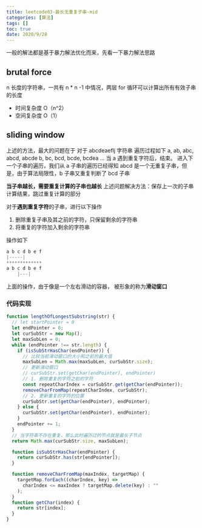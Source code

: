 ```yaml
---
title: leetcode03-最长无重复子串-mid
categories: [算法]
tags: []
toc: true
date: 2020/9/28
---
```


一般的解法都是基于暴力解法优化而来，先看一下暴力解法思路

## brutal force

n 长度的字符串，一共有 n \* n -1 中情况，两层 for 循环可以计算出所有有效子串的长度

- 时间复杂度 O（n^2）
- 空间复杂度 O（1）

## sliding window

上述的方法，最大的问题在于 对于 abcdeaeflj 字符串
遍历过程如下
a, ab, abc, abcd, abcde
b, bc, bcd, bcde, bcdea
...
当 a 遇到重复字符后，结束。
进入下一个子串的遍历，我们从 a 子串的遍历已经得知 abcd 是一个无重复子串，但是，由于算法局限性，b 子串又重复判断了 bcd 子串

**当子串越长，需要重复计算的子串也越长**
上述问题解决方法：保存上一次的子串计算结果，跳过重复计算的部分

对于**遇到重复字符**的子串，进行以下操作

1. 删除重复子串及其之前的字符，只保留剩余的字符串
2. 将重复的字符加入剩余的字符串

操作如下

```js
a b c d b e f
|-----|
*************
a b c d b e f
    |---|
```

上面的操作，由于像是一个左右滑动的容器， 被形象的称为**滑动窗口**

### 代码实现

```js
function lengthOfLongestSubstring(str) {
  // let startPointer = 0
  let endPointer = 0;
  let curSubStr = new Map();
  let maxSubLen = 0;
  while (endPointer !== str.length) {
    if (isSubStrHasChar(endPointer)) {
      // 比较当前滑动窗口的大小和之前的最大值
      maxSubLen = Math.max(maxSubLen, curSubStr.size);
      // 更新滑动窗口
      // curSubStr.set(getChar(endPointer), endPointer)
      // 1. 删除重复的字符之前的字符
      const repeatCharIndex = curSubStr.get(getChar(endPointer));
      removeCharFromMap(repeatCharIndex, curSubStr);
      // 2. 更新重复的字符的位置
      curSubStr.set(getChar(endPointer), endPointer);
    } else {
      curSubStr.set(getChar(endPointer), endPointer);
    }
    endPointer += 1;
  }
  // 当字符串不存在重复，那么此时遍历过的节点就是最长子节点
  return Math.max(curSubStr.size, maxSubLen);

  function isSubStrHasChar(endPointer) {
    return curSubStr.has(str[endPointer]);
  }

  function removeCharFromMap(maxIndex, targetMap) {
    targetMap.forEach((charIndex, key) =>
      charIndex <= maxIndex ? targetMap.delete(key) : ""
    );
  }
  function getChar(index) {
    return str[index];
  }
}
```
